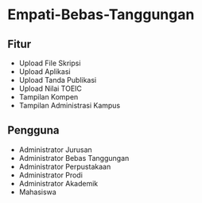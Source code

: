 # Empati-Bebas-Tanggungan

## Fitur

- Upload File Skripsi
- Upload Aplikasi
- Upload Tanda Publikasi
- Upload Nilai TOEIC
- Tampilan Kompen
- Tampilan Administrasi Kampus

## Pengguna

- Administrator Jurusan
- Administrator Bebas Tanggungan
- Administrator Perpustakaan 
- Administrator Prodi
- Administrator Akademik
- Mahasiswa
